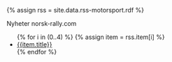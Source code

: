 {% assign rss = site.data.rss-motorsport.rdf %}

<div class="Block">
		 <div class="Block-tl"></div>
		 <div class="Block-tr"></div>
		 <div class="Block-bl"></div>
		 <div class="Block-br"></div>
		 <div class="Block-tc"></div>
		 <div class="Block-bc"></div>
		 <div class="Block-cl"></div>
		 <div class="Block-cr"></div>
		 <div class="Block-cc"></div>
		 <div class="Block-body">
			  <div class="BlockHeader">
					<div class="l"></div>
					<div class="r"></div>
					<div class="header-tag-icon">
						 <div class="t">Nyheter norsk-rally.com</div>
					</div>
			  </div>
			  <div class="BlockContent">
					<div class="BlockContent-body">
					<ul class="unindented">
                        {% for i in (0..4) %}
                            {% assign item = rss.item[i] %}
                            <li>
                                <a href="{{item.link}}" target="_blank">{{item.title}}</a>
                            </li>
                        {% endfor %}
                        </ul>
					</div>
			  </div>
		 </div>
	</div>

